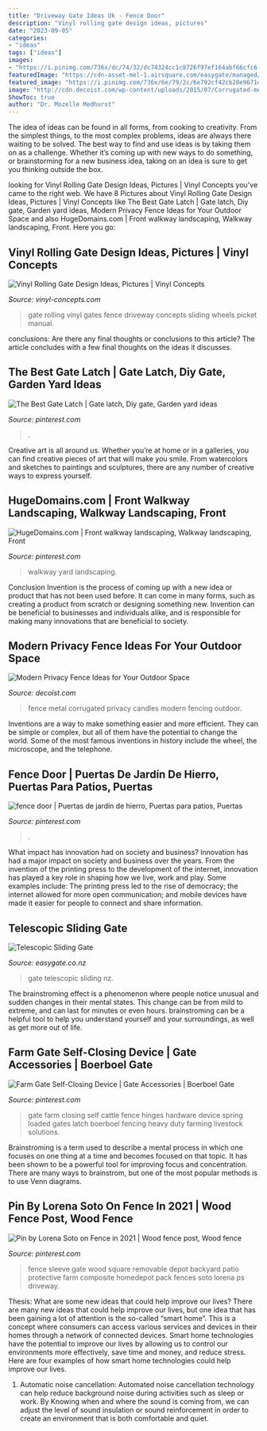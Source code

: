 ```yaml
---
title: "Driveway Gate Ideas Uk - Fence Door"
description: "Vinyl rolling gate design ideas, pictures"
date: "2023-09-05"
categories:
- "ideas"
tags: ["ideas"]
images:
- "https://i.pinimg.com/736x/dc/74/32/dc74324cc1c8726f97ef164abf66cfc6--fence-post-ideas-gate-ideas.jpg"
featuredImage: "https://cdn-asset-mel-1.airsquare.com/easygate/managed/image/product/2FA2EA4B-7E49-4B7E-8CB3009E533B9DD6-detail-small.jpg"
featured_image: "https://i.pinimg.com/736x/6e/79/2c/6e792cf42cb28e9671d99130f564bd98.jpg"
image: "http://cdn.decoist.com/wp-content/uploads/2015/07/Corrugated-metal-fence-with-candles.jpg"
ShowToc: true
author: "Dr. Mozelle Medhurst"
---
```



The idea of ideas can be found in all forms, from cooking to creativity. From the simplest things, to the most complex problems, ideas are always there waiting to be solved. The best way to find and use ideas is by taking them on as a challenge. Whether it’s coming up with new ways to do something, or brainstorming for a new business idea, taking on an idea is sure to get you thinking outside the box.

	

		
looking for Vinyl Rolling Gate Design Ideas, Pictures | Vinyl Concepts you've came to the right web. We have 8 Pictures about Vinyl Rolling Gate Design Ideas, Pictures | Vinyl Concepts like The Best Gate Latch | Gate latch, Diy gate, Garden yard ideas, Modern Privacy Fence Ideas for Your Outdoor Space and also HugeDomains.com | Front walkway landscaping, Walkway landscaping, Front. Here you go:
		
    
## Vinyl Rolling Gate Design Ideas, Pictures | Vinyl Concepts

<img loading=lazy src="https://vinyl-concepts.com/wp-content/uploads/2016/06/vinyl-rolling-gate-02.jpg" onerror="this.onerror=null;this.src='https://tse4.mm.bing.net/th?id=OIP.2RQUmNy23y4ENCVnN4U9sAHaFj&amp;pid=15.1';" alt="Vinyl Rolling Gate Design Ideas, Pictures | Vinyl Concepts">

_Source: vinyl-concepts.com_

>gate rolling vinyl gates fence driveway concepts sliding wheels picket manual. 

	

conclusions: Are there any final thoughts or conclusions to this article?
The article concludes with a few final thoughts on the ideas it discusses.

    
## The Best Gate Latch | Gate Latch, Diy Gate, Garden Yard Ideas

<img loading=lazy src="https://i.pinimg.com/736x/6e/79/2c/6e792cf42cb28e9671d99130f564bd98.jpg" onerror="this.onerror=null;this.src='https://tse2.mm.bing.net/th?id=OIP.-suDmsYLDRd83XoKYe-8jAHaFj&amp;pid=15.1';" alt="The Best Gate Latch | Gate latch, Diy gate, Garden yard ideas">

_Source: pinterest.com_

>. 

	

Creative art is all around us. Whether you’re at home or in a galleries, you can find creative pieces of art that will make you smile. From watercolors and sketches to paintings and sculptures, there are any number of creative ways to express yourself.

    
## HugeDomains.com | Front Walkway Landscaping, Walkway Landscaping, Front

<img loading=lazy src="https://i.pinimg.com/736x/12/c3/60/12c360ecf2ed2312b4abc044e5aa9392.jpg" onerror="this.onerror=null;this.src='https://tse2.mm.bing.net/th?id=OIP.lNxIV-NWl0JoLgO3SpKmuQHaJ3&amp;pid=15.1';" alt="HugeDomains.com | Front walkway landscaping, Walkway landscaping, Front">

_Source: pinterest.com_

>walkway yard landscaping. 

	

Conclusion
Invention is the process of coming up with a new idea or product that has not been used before. It can come in many forms, such as creating a product from scratch or designing something new. Invention can be beneficial to businesses and individuals alike, and is responsible for making many innovations that are beneficial to society.

    
## Modern Privacy Fence Ideas For Your Outdoor Space

<img loading=lazy src="http://cdn.decoist.com/wp-content/uploads/2015/07/Corrugated-metal-fence-with-candles.jpg" onerror="this.onerror=null;this.src='https://tse1.mm.bing.net/th?id=OIP.4Sk8rjAh8cjQqRu13c1B1gHaJ4&amp;pid=15.1';" alt="Modern Privacy Fence Ideas for Your Outdoor Space">

_Source: decoist.com_

>fence metal corrugated privacy candles modern fencing outdoor. 

	

Inventions are a way to make something easier and more efficient. They can be simple or complex, but all of them have the potential to change the world. Some of the most famous inventions in history include the wheel, the microscope, and the telephone.

    
## Fence Door | Puertas De Jardín De Hierro, Puertas Para Patios, Puertas

<img loading=lazy src="https://i.pinimg.com/736x/b8/c6/61/b8c66106c9731aaadc8ceb7b132ed0f4.jpg" onerror="this.onerror=null;this.src='https://tse3.mm.bing.net/th?id=OIP.eI0j9Fl8n4GuEKomzQPDHwAAAA&amp;pid=15.1';" alt="fence door | Puertas de jardín de hierro, Puertas para patios, Puertas">

_Source: pinterest.com_

>. 

	

What impact has innovation had on society and business?
Innovation has had a major impact on society and business over the years. From the invention of the printing press to the development of the internet, innovation has played a key role in shaping how we live, work and play. Some examples include: The printing press led to the rise of democracy; the internet allowed for more open communication; and mobile devices have made it easier for people to connect and share information.

    
## Telescopic Sliding Gate

<img loading=lazy src="https://cdn-asset-mel-1.airsquare.com/easygate/managed/image/product/2FA2EA4B-7E49-4B7E-8CB3009E533B9DD6-detail-small.jpg" onerror="this.onerror=null;this.src='https://tse1.mm.bing.net/th?id=OIP.yTLhgUjPbeQS56adCb2P-gHaJ4&amp;pid=15.1';" alt="Telescopic Sliding Gate">

_Source: easygate.co.nz_

>gate telescopic sliding nz. 

	

The brainstroming effect is a phenomenon where people notice unusual and sudden changes in their mental states. This change can be from mild to extreme, and can last for minutes or even hours. brainstroming can be a helpful tool to help you understand yourself and your surroundings, as well as get more out of life.

    
## Farm Gate Self-Closing Device | Gate Accessories | Boerboel Gate

<img loading=lazy src="https://i.pinimg.com/736x/64/c6/1b/64c61b3e53747eca61368459b7c275e6--cattle-farming-livestock.jpg?b=t" onerror="this.onerror=null;this.src='https://tse3.mm.bing.net/th?id=OIP.ANElMAVn9f8rX9inqqyeeAHaHa&amp;pid=15.1';" alt="Farm Gate Self-Closing Device | Gate Accessories | Boerboel Gate">

_Source: pinterest.com_

>gate farm closing self cattle fence hinges hardware device spring loaded gates latch boerboel fencing heavy duty farming livestock solutions. 

	

Brainstroming is a term used to describe a mental process in which one focuses on one thing at a time and becomes focused on that topic. It has been shown to be a powerful tool for improving focus and concentration. There are many ways to brainstrom, but one of the most popular methods is to use Venn diagrams.

    
## Pin By Lorena Soto On Fence In 2021 | Wood Fence Post, Wood Fence

<img loading=lazy src="https://i.pinimg.com/736x/dc/74/32/dc74324cc1c8726f97ef164abf66cfc6--fence-post-ideas-gate-ideas.jpg" onerror="this.onerror=null;this.src='https://tse4.mm.bing.net/th?id=OIP.gsdSXCy4dMWrYxCbqq2aqgHaFj&amp;pid=15.1';" alt="Pin by Lorena Soto on Fence in 2021 | Wood fence post, Wood fence">

_Source: pinterest.com_

>fence sleeve gate wood square removable depot backyard patio protective farm composite homedepot pack fences soto lorena ps driveway. 

	

Thesis: What are some new ideas that could help improve our lives?
There are many new ideas that could help improve our lives, but one idea that has been gaining a lot of attention is the so-called “smart home”. This is a concept where consumers can access various services and devices in their homes through a network of connected devices. Smart home technologies have the potential to improve our lives by allowing us to control our environments more effectively, save time and money, and reduce stress. Here are four examples of how smart home technologies could help improve our lives.
1. Automatic noise cancellation: Automated noise cancellation technology can help reduce background noise during activities such as sleep or work. By Knowing when and where the sound is coming from, we can adjust the level of sound insulation or sound reinforcement in order to create an environment that is both comfortable and quiet.



